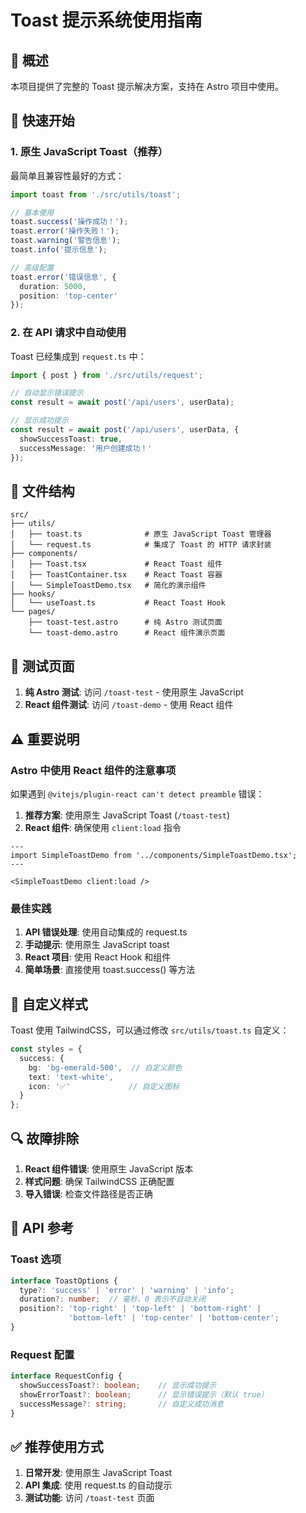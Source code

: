 # Toast 提示系统使用指南

## 🎯 概述

本项目提供了完整的 Toast 提示解决方案，支持在 Astro 项目中使用。

## 🚀 快速开始

### 1. 原生 JavaScript Toast（推荐）

最简单且兼容性最好的方式：

```typescript
import toast from './src/utils/toast';

// 基本使用
toast.success('操作成功！');
toast.error('操作失败！');
toast.warning('警告信息');
toast.info('提示信息');

// 高级配置
toast.error('错误信息', {
  duration: 5000,
  position: 'top-center'
});
```

### 2. 在 API 请求中自动使用

Toast 已经集成到 `request.ts` 中：

```typescript
import { post } from './src/utils/request';

// 自动显示错误提示
const result = await post('/api/users', userData);

// 显示成功提示
const result = await post('/api/users', userData, {
  showSuccessToast: true,
  successMessage: '用户创建成功！'
});
```

## 📁 文件结构

```
src/
├── utils/
│   ├── toast.ts              # 原生 JavaScript Toast 管理器
│   └── request.ts            # 集成了 Toast 的 HTTP 请求封装
├── components/
│   ├── Toast.tsx             # React Toast 组件
│   ├── ToastContainer.tsx    # React Toast 容器
│   └── SimpleToastDemo.tsx   # 简化的演示组件
├── hooks/
│   └── useToast.ts           # React Toast Hook
└── pages/
    ├── toast-test.astro      # 纯 Astro 测试页面
    └── toast-demo.astro      # React 组件演示页面
```

## 🔧 测试页面

1. **纯 Astro 测试**: 访问 `/toast-test` - 使用原生 JavaScript
2. **React 组件测试**: 访问 `/toast-demo` - 使用 React 组件

## ⚠️ 重要说明

### Astro 中使用 React 组件的注意事项

如果遇到 `@vitejs/plugin-react can't detect preamble` 错误：

1. **推荐方案**: 使用原生 JavaScript Toast (`/toast-test`)
2. **React 组件**: 确保使用 `client:load` 指令

```astro
---
import SimpleToastDemo from '../components/SimpleToastDemo.tsx';
---

<SimpleToastDemo client:load />
```

### 最佳实践

1. **API 错误处理**: 使用自动集成的 request.ts
2. **手动提示**: 使用原生 JavaScript toast
3. **React 项目**: 使用 React Hook 和组件
4. **简单场景**: 直接使用 toast.success() 等方法

## 🎨 自定义样式

Toast 使用 TailwindCSS，可以通过修改 `src/utils/toast.ts` 自定义：

```typescript
const styles = {
  success: {
    bg: 'bg-emerald-500',  // 自定义颜色
    text: 'text-white',
    icon: '✅'             // 自定义图标
  }
};
```

## 🔍 故障排除

1. **React 组件错误**: 使用原生 JavaScript 版本
2. **样式问题**: 确保 TailwindCSS 正确配置
3. **导入错误**: 检查文件路径是否正确

## 📝 API 参考

### Toast 选项

```typescript
interface ToastOptions {
  type?: 'success' | 'error' | 'warning' | 'info';
  duration?: number;  // 毫秒，0 表示不自动关闭
  position?: 'top-right' | 'top-left' | 'bottom-right' | 
             'bottom-left' | 'top-center' | 'bottom-center';
}
```

### Request 配置

```typescript
interface RequestConfig {
  showSuccessToast?: boolean;    // 显示成功提示
  showErrorToast?: boolean;      // 显示错误提示（默认 true）
  successMessage?: string;       // 自定义成功消息
}
```

## ✅ 推荐使用方式

1. **日常开发**: 使用原生 JavaScript Toast
2. **API 集成**: 使用 request.ts 的自动提示
3. **测试功能**: 访问 `/toast-test` 页面 